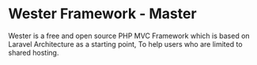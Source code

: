# Wester Framework - Master
Wester is a free and open source PHP MVC Framework which is based on Laravel Architecture as a starting point, To help users who are limited to shared hosting.
